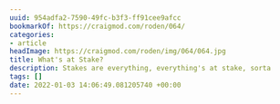 ```yaml
---
uuid: 954adfa2-7590-49fc-b3f3-ff91cee9afcc
bookmarkOf: https://craigmod.com/roden/064/
categories:
- article
headImage: https://craigmod.com/roden/img/064/064.jpg
title: What's at Stake?
description: Stakes are everything, everything's at stake, sorta
tags: []
date: 2022-01-03 14:06:49.081205740 +00:00
---
```

